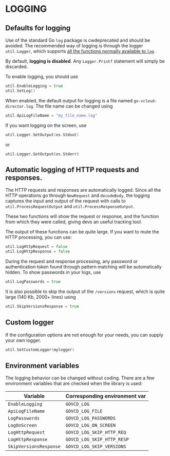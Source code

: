 # LOGGING


## Defaults for logging

Use of the standard Go `log` package is cwdeprecated and should be avoided. 
The recommended way of logging is through the logger `util.Logger`, which supports [all the functions normally available to `log`](https://golang.org/pkg/log/#Logger).


By default, **logging is disabled**. Any `Logger.Printf` statement will simply be discarded.

To enable logging, you should use

```go
util.EnableLogging = true
util.SetLog()
```

When enabled, the default output for logging is a file named `go-vcloud-director.log`.
The file name can be changed using

```go
util.ApiLogFileName = "my_file_name.log"
```


If you want logging on the screen, use

```go
util.Logger.SetOutput(os.Stdout)
```

or

```
util.Logger.SetOutput(os.Stderr)
```

## Automatic logging of HTTP requests and responses.

The HTTP requests and responses are automatically logged.
Since all the HTTP operations go through `NewRequest` and `decodeBody`, the logging captures the input and output of the request with calls to `util.ProcessRequestOutput` and `util.ProcessResponseOutput`.

These two functions will show the request or response, and the function from which they were called, giving devs an useful tracking tool.

The output of these functions can be quite large. If you want to mute the HTTP processing, you can use:

```go
util.LogHttpRequest = false
util.LogHttpResponse = false
```

During the request and response processing, any password or authentication token found through pattern matching will be automatically hidden. To show passwords in your logs, use

```go
util.LogPasswords = true
```

It is also possible to skip the output of the `/versions` request, which is quite large (140 Kb, 2000+ lines) using 

```go
util.SkipVersionsResponse = true
```

## Custom logger

If the configuration options are not enough for your needs, you can supply your own logger.

```go
util.SetCustomLogger(mylogger)
```

## Environment variables

The logging behavior can be changed without coding. There are a few environment variables that are checked when the library is used:

Variable                    | Corresponding environment var 
--------------------------- | :-------------------------------
`EnableLogging`             | `GOVCD_LOG`
`ApiLogFileName`            | `GOVCD_LOG_FILE`
`LogPasswords`              | `GOVCD_LOG_PASSWORDS`
`LogOnScreen`               | `GOVCD_LOG_ON_SCREEN`
`LogHttpRequest`            | `GOVCD_LOG_SKIP_HTTP_REQ`
`LogHttpResponse`           | `GOVCD_LOG_SKIP_HTTP_RESP`
`SkipVersionsResponse`      | `GOVCD_LOG_SKIP_VERSIONS`

